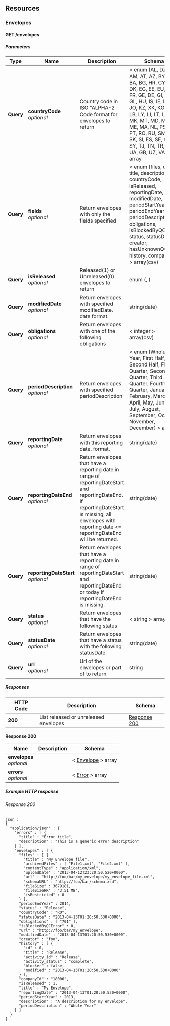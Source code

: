
<a name="paths"></a>
## Resources

<a name="envelopes_resource"></a>
### Envelopes

<a name="envelopes-get"></a>
#### GET /envelopes

##### Parameters

|Type|Name|Description|Schema|Default|
|---|---|---|---|---|
|**Query**|**countryCode**  <br>*optional*|Country code in ISO "ALPHA-2 Code format for envelopes to return|< enum (AL, DZ, AD, AM, AT, AZ, BY, BE, BA, BG, HR, CY, CZ, DK, EG, EE, EU, FI, FR, GE, DE, GI, GR, GL, HU, IS, IE, IL, IT, JO, KZ, XK, KG, LV, LB, LY, LI, LT, LU, MK, MT, MD, MC, ME, MA, NL, PS, PL, PT, RO, RU, SM, RS, SK, SI, ES, SE, CH, SY, TJ, TN, TR, TM, UA, GB, UZ, VA) > array||
|**Query**|**fields**  <br>*optional*|Return envelopes with only the fields specified|< enum (files, url, title, description, countryCode, isReleased, reportingDate, modifiedDate, periodStartYear, periodEndYear, periodDescription, obligations, isBlockedByQCError, status, statusDate, creator, hasUnknownQC, history, companyId) > array(csv)||
|**Query**|**isReleased**  <br>*optional*|Released(1) or Unreleased(0) envelopes to return|enum (, )||
|**Query**|**modifiedDate**  <br>*optional*|Return envelopes with specified modifiedDate. date format.|string(date)||
|**Query**|**obligations**  <br>*optional*|Return envelopes with one of the following obligations|< integer > array(csv)||
|**Query**|**periodDescription**  <br>*optional*|Return envelopes with specified periodDescription|< enum (Whole Year, First Half, Second Half, First Quarter, Second Quarter, Third Quarter, Fourth Quarter, January, February, March, April, May, June, July, August, September, October, November, December) > array||
|**Query**|**reportingDate**  <br>*optional*|Return envelopes with this reporting date. format.|string(date)||
|**Query**|**reportingDateEnd**  <br>*optional*|Return envelopes that have a reporting date in range of reportingDateStart and reportingDateEnd. If reportingDateStart is missing, all envelopes with reporting date <= reportingDateEnd will be returned.|string(date)||
|**Query**|**reportingDateStart**  <br>*optional*|Return envelopes that have a reporting date in range of reportingDateStart and reportingDateEnd or today if reportingDateEnd is missing.|string(date)||
|**Query**|**status**  <br>*optional*|Return envelopes that have the following status|< string > array||
|**Query**|**statusDate**  <br>*optional*|Return envelopes that have a status with the following statusDate.|string(date)||
|**Query**|**url**  <br>*optional*|Url of the envelopes or part of to return|string||


##### Responses

|HTTP Code|Description|Schema|
|---|---|---|
|**200**|List released or unreleased envelopes|[Response 200](#envelopes-get-response-200)|

<a name="envelopes-get-response-200"></a>
**Response 200**

|Name|Description|Schema|
|---|---|---|
|**envelopes**  <br>*optional*||< [Envelope](#envelope) > array|
|**errors**  <br>*optional*||< [Error](#error) > array|


##### Example HTTP response

###### Response 200
```
json :
{
  "application/json" : {
    "errors" : [ {
      "title" : "Error title",
      "description" : "This is a generic error description"
    } ],
    "envelopes" : [ {
      "files" : [ {
        "title" : "My Envelope file",
        "archivedFiles" : [ "File1.xml", "File2.xml" ],
        "contentType" : "application/xml",
        "uploadDate" : "2013-04-12T23:20:50.520+0000",
        "url" : "http://foo/bar/my_envelope/my_envelope_file.xml",
        "schemaURL" : "http://foo/bar/schema.xsd",
        "fileSize" : 3679181,
        "fileSizeHR" : "3.51 MB",
        "isRestricted" : 0
      } ],
      "periodEndYear" : 2014,
      "status" : "Release",
      "countryCode" : "RO",
      "statusDate" : "2013-04-13T01:20:50.530+0000",
      "obligations" : [ "701" ],
      "isBlockedByQCError" : 0,
      "url" : "http://foo/bar/my_envelope",
      "modifiedDate" : "2013-04-13T01:20:50.530+0000",
      "creator" : "foo",
      "history" : [ {
        "id" : 0,
        "title" : "Release",
        "activity_id" : "Release",
        "activity_status" : "complete",
        "blocker" : false,
        "modified" : "2013-04-13T01:20:50.530+0000"
      } ],
      "companyId" : "18006",
      "isReleased" : 1,
      "title" : "My Envelope",
      "reportingDate" : "2013-04-13T01:20:50.530+0000",
      "periodStartYear" : 2013,
      "description" : "A description for my envelope",
      "periodDescription" : "Whole Year"
    } ]
  }
}
```



